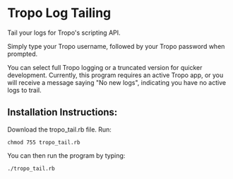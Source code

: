 # Tropo Log Tailing
Tail your logs for Tropo's scripting API.

Simply type your Tropo username, followed by your Tropo password when prompted.

You can select full Tropo logging or a truncated version for quicker development. Currently, this program requires an active Tropo app, or you will receive a message saying "No new logs", indicating you have no active logs to trail. 

## Installation Instructions:
Download the tropo_tail.rb file.
Run: 
<pre><code>chmod 755 tropo_tail.rb</pre></code>

You can then run the program by typing:
<pre><code>./tropo_tail.rb</pre></code>
